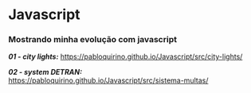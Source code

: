 # Javascript

### Mostrando minha evolução com javascript
 
_**01 - city lights:**_  https://pabloquirino.github.io/Javascript/src/city-lights/

_**02 - system DETRAN:**_ https://pabloquirino.github.io/Javascript/src/sistema-multas/
